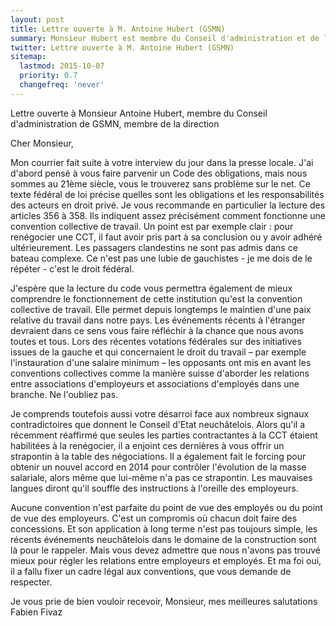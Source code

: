 ```yaml
---
layout: post
title: Lettre ouverte à M. Antoine Hubert (GSMN)
summary: Monsieur Hubert est membre du Conseil d'administration et de la direction de Genolier (GSMN). Mon courrier fait suite à son intervention dans la presse régionale du jour.
twitter: Lettre ouverte à M. Antoine Hubert (GSMN)
sitemap:
  lastmod: 2015-10-07
  priority: 0.7
  changefreq: 'never'
---
```


Lettre ouverte à Monsieur Antoine Hubert, membre du Conseil d'administration de GSMN, membre de la direction

Cher Monsieur,

Mon courrier fait suite à votre interview du jour dans la presse locale. J'ai d'abord pensé à vous faire parvenir 
un Code des obligations, mais nous sommes au 21ème siècle, vous le trouverez sans problème sur le net. Ce texte fédéral 
de loi précise quelles sont les obligations et les responsabilités des acteurs en droit privé. Je vous recommande en 
particulier la lecture des articles 356 à 358. Ils indiquent assez précisément comment fonctionne une convention 
collective de travail. Un point est par exemple clair : pour renégocier une CCT, il faut avoir pris part à sa 
conclusion ou y avoir adhéré ultérieurement. Les passagers clandestins ne sont pas admis dans ce bateau complexe. 
Ce n'est pas une lubie de gauchistes - je me dois de le répéter - c'est le droit fédéral.

J'espère que la lecture du code vous permettra également de mieux comprendre le fonctionnement de cette institution 
qu'est la convention collective de travail. Elle permet depuis longtemps le maintien d'une paix relative du travail 
dans notre pays. Les événements récents à l'étranger devraient dans ce sens vous faire réfléchir à la chance que nous 
avons toutes et tous. Lors des récentes votations fédérales sur des initiatives issues de la gauche et qui concernaient 
le droit du travail – par exemple l'instauration d'une salaire minimum – les opposants ont mis en avant les conventions 
collectives comme la manière suisse d'aborder les relations entre associations d'employeurs et associations d'employés 
dans une branche. Ne l'oubliez pas.

Je comprends toutefois aussi votre désarroi face aux nombreux signaux contradictoires que donnent le Conseil d'Etat 
neuchâtelois. Alors qu'il a récemment réaffirmé que seules les parties contractantes à la CCT étaient habilitées à la 
renégocier, il a enjoint ces dernières à vous offrir un strapontin à la table des négociations. Il a également fait le 
forcing pour obtenir un nouvel accord en 2014 pour contrôler l'évolution de la masse salariale, alors même que lui-même 
n'a pas ce strapontin. Les mauvaises langues diront qu'il souffle des instructions à l'oreille des employeurs.

Aucune convention n'est parfaite du point de vue des employés ou du point de vue des employeurs. C'est un compromis 
où chacun doit faire des concessions. Et son application à long terme n'est pas toujours simple, les récents événements 
neuchâtelois dans le domaine de la construction sont là pour le rappeler. Mais vous devez admettre que nous n'avons pas 
trouvé mieux pour régler les relations entre employeurs et employés. Et ma foi oui, il a fallu fixer un cadre légal aux 
conventions, que vous demande de respecter.

Je vous prie de bien vouloir recevoir, Monsieur, mes meilleures salutations
Fabien Fivaz